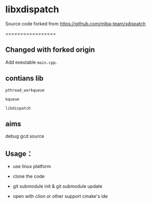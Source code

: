 libxdispatch 
=================

Source code forked from https://github.com/mlba-team/xdispatch

=================

## Changed with forked origin

Add exeutable `main.cpp`.

## contians lib

`pthread_workqueue`

`kqueue`

`libdispatch`


## aims

debug gcd source 

## Usage：

* use linux platform

* clone the code
  
* git submodule init & git submodule update

* open with clion or other support cmake's ide
